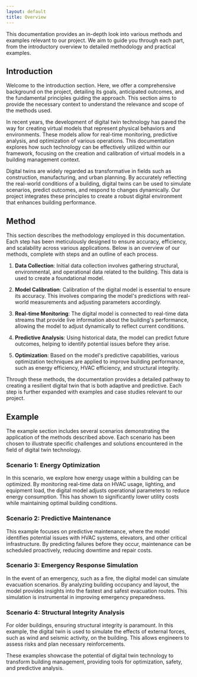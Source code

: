 ```yaml
---
layout: default
title: Overview
---
```


This documentation provides an in-depth look into various methods and examples relevant to our project. We aim to guide you through each part, from the introductory overview to detailed methodology and practical examples.

## Introduction

Welcome to the introduction section. Here, we offer a comprehensive background on the project, detailing its goals, anticipated outcomes, and the fundamental principles guiding the approach. This section aims to provide the necessary context to understand the relevance and scope of the methods used.

In recent years, the development of digital twin technology has paved the way for creating virtual models that represent physical behaviors and environments. These models allow for real-time monitoring, predictive analysis, and optimization of various operations. This documentation explores how such technology can be effectively utilized within our framework, focusing on the creation and calibration of virtual models in a building management context.

Digital twins are widely regarded as transformative in fields such as construction, manufacturing, and urban planning. By accurately reflecting the real-world conditions of a building, digital twins can be used to simulate scenarios, predict outcomes, and respond to changes dynamically. Our project integrates these principles to create a robust digital environment that enhances building performance.

## Method

This section describes the methodology employed in this documentation. Each step has been meticulously designed to ensure accuracy, efficiency, and scalability across various applications. Below is an overview of our methods, complete with steps and an outline of each process.

1. **Data Collection**: Initial data collection involves gathering structural, environmental, and operational data related to the building. This data is used to create a foundational model.
   
2. **Model Calibration**: Calibration of the digital model is essential to ensure its accuracy. This involves comparing the model's predictions with real-world measurements and adjusting parameters accordingly.

3. **Real-time Monitoring**: The digital model is connected to real-time data streams that provide live information about the building's performance, allowing the model to adjust dynamically to reflect current conditions.

4. **Predictive Analysis**: Using historical data, the model can predict future outcomes, helping to identify potential issues before they arise.

5. **Optimization**: Based on the model's predictive capabilities, various optimization techniques are applied to improve building performance, such as energy efficiency, HVAC efficiency, and structural integrity.

Through these methods, the documentation provides a detailed pathway to creating a resilient digital twin that is both adaptive and predictive. Each step is further expanded with examples and case studies relevant to our project.

## Example

The example section includes several scenarios demonstrating the application of the methods described above. Each scenario has been chosen to illustrate specific challenges and solutions encountered in the field of digital twin technology.

### Scenario 1: Energy Optimization
In this scenario, we explore how energy usage within a building can be optimized. By monitoring real-time data on HVAC usage, lighting, and equipment load, the digital model adjusts operational parameters to reduce energy consumption. This has shown to significantly lower utility costs while maintaining optimal building conditions.

### Scenario 2: Predictive Maintenance
This example focuses on predictive maintenance, where the model identifies potential issues with HVAC systems, elevators, and other critical infrastructure. By predicting failures before they occur, maintenance can be scheduled proactively, reducing downtime and repair costs.

### Scenario 3: Emergency Response Simulation
In the event of an emergency, such as a fire, the digital model can simulate evacuation scenarios. By analyzing building occupancy and layout, the model provides insights into the fastest and safest evacuation routes. This simulation is instrumental in improving emergency preparedness.

### Scenario 4: Structural Integrity Analysis
For older buildings, ensuring structural integrity is paramount. In this example, the digital twin is used to simulate the effects of external forces, such as wind and seismic activity, on the building. This allows engineers to assess risks and plan necessary reinforcements.

These examples showcase the potential of digital twin technology to transform building management, providing tools for optimization, safety, and predictive analysis.

